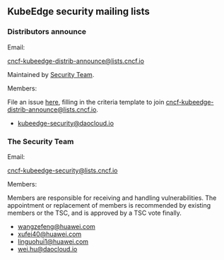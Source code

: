 ## KubeEdge security mailing lists

### Distributors announce

Email:

cncf-kubeedge-distrib-announce@lists.cncf.io

Maintained by [Security Team](#the-security-team).

Members:

File an issue [here](https://github.com/kubeedge/community/issues/new?template=distributors-application.md), filling in the criteria template to join [cncf-kubeedge-distrib-announce@lists.cncf.io](mailto:cncf-kubeedge-distrib-announce@lists.cncf.io).

- kubeedge-security@daocloud.io


### The Security Team

Email:

cncf-kubeedge-security@lists.cncf.io

Members:

Members are responsible for receiving and handling vulnerabilities. The appointment or replacement of members is recommended by existing members or the TSC, and is approved by a TSC vote finally.

- [wangzefeng@huawei.com](mailto:wangzefeng@huawei.com)
- [xufei40@huawei.com](mailto:xufei40@huawei.com)
- [linguohui1@huawei.com](mailto:linguohui1@huawei.com)
- [wei.hu@daocloud.io](mailto:wei.hu@daocloud.io)
